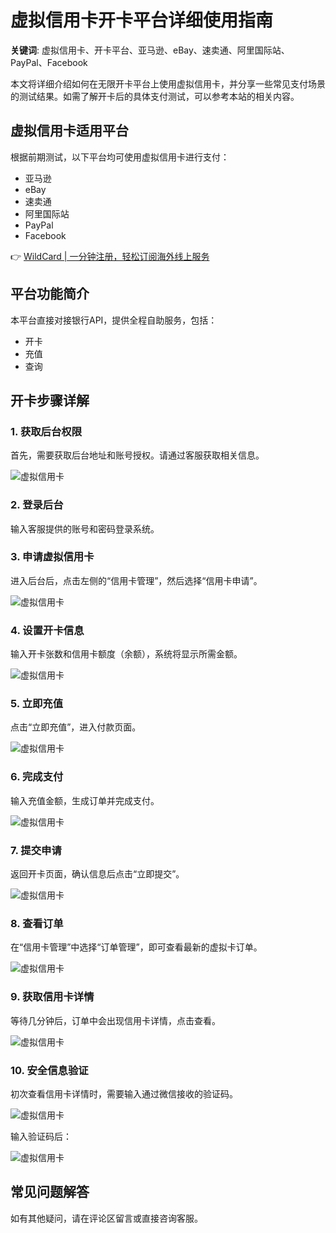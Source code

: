 # 虚拟信用卡开卡平台详细使用指南

**关键词**: 虚拟信用卡、开卡平台、亚马逊、eBay、速卖通、阿里国际站、PayPal、Facebook

本文将详细介绍如何在无限开卡平台上使用虚拟信用卡，并分享一些常见支付场景的测试结果。如需了解开卡后的具体支付测试，可以参考本站的相关内容。

## 虚拟信用卡适用平台

根据前期测试，以下平台均可使用虚拟信用卡进行支付：

- 亚马逊
- eBay
- 速卖通
- 阿里国际站
- PayPal
- Facebook

👉 [WildCard | 一分钟注册，轻松订阅海外线上服务](https://bbtdd.com/WildCard)

## 平台功能简介

本平台直接对接银行API，提供全程自助服务，包括：

- 开卡
- 充值
- 查询

## 开卡步骤详解

### 1. 获取后台权限

首先，需要获取后台地址和账号授权。请通过客服获取相关信息。

![虚拟信用卡](https://bbtdd.com/img/66137717049160.webp)

### 2. 登录后台

输入客服提供的账号和密码登录系统。

### 3. 申请虚拟信用卡

进入后台后，点击左侧的“信用卡管理”，然后选择“信用卡申请”。

![虚拟信用卡](https://bbtdd.com/img/8830208534445486.webp)

### 4. 设置开卡信息

输入开卡张数和信用卡额度（余额），系统将显示所需金额。

![虚拟信用卡](https://bbtdd.com/img/31948600238173.webp)

### 5. 立即充值

点击“立即充值”，进入付款页面。

![虚拟信用卡](https://bbtdd.com/img/242337201636105.webp)

### 6. 完成支付

输入充值金额，生成订单并完成支付。

![虚拟信用卡](https://bbtdd.com/img/632489806124776.webp)

### 7. 提交申请

返回开卡页面，确认信息后点击“立即提交”。

![虚拟信用卡](https://bbtdd.com/img/61355557.webp)

### 8. 查看订单

在“信用卡管理”中选择“订单管理”，即可查看最新的虚拟卡订单。

![虚拟信用卡](https://bbtdd.com/img/063467518.webp)

### 9. 获取信用卡详情

等待几分钟后，订单中会出现信用卡详情，点击查看。

![虚拟信用卡](https://bbtdd.com/img/1949771024.webp)

### 10. 安全信息验证

初次查看信用卡详情时，需要输入通过微信接收的验证码。

![虚拟信用卡](https://bbtdd.com/img/8963062065.webp)

输入验证码后：

![虚拟信用卡](https://bbtdd.com/img/967527923949436.webp)

## 常见问题解答

如有其他疑问，请在评论区留言或直接咨询客服。